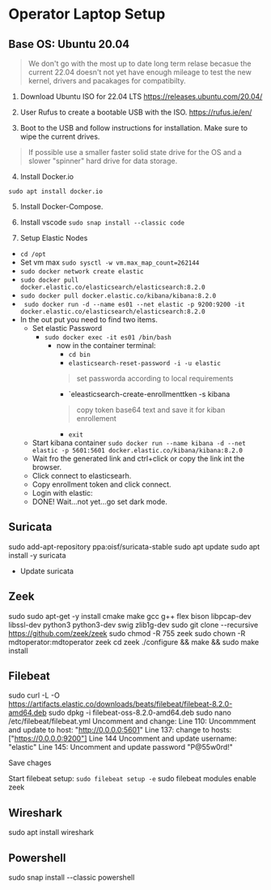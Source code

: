 # Operator Laptop Setup

## Base OS: Ubuntu 20.04

> We don't go with the most up to date long term relase becasue the current 22.04 doesn't not yet have enough mileage to test the new kernel, drivers and pacakages for compatibilty.

1. Download Ubuntu ISO for 22.04 LTS
https://releases.ubuntu.com/20.04/

2. User Rufus to create a bootable USB with the ISO.
https://rufus.ie/en/

3. Boot to the USB and follow instructions for installation. Make sure to wipe the current drives.
> If possible use a smaller faster solid state drive for the OS and a slower "spinner" hard drive for data storage.

4. Install Docker.io
```
sudo apt install docker.io
```
5. Install Docker-Compose.

6. Install vscode
`sudo snap install --classic code`



7. Setup Elastic Nodes
  - `cd /opt`
  -   Set vm max `sudo sysctl -w vm.max_map_count=262144`
  - `sudo docker network create elastic`
  - `sudo docker pull docker.elastic.co/elasticsearch/elasticsearch:8.2.0`
  - `sudo docker pull docker.elastic.co/kibana/kibana:8.2.0`
  - ` sudo docker run -d --name es01 --net elastic -p 9200:9200 -it docker.elastic.co/elasticsearch/elasticsearch:8.2.0`
  - In the out put you need to find two items.
    - Set elastic Password
      - `sudo docker exec -it es01 /bin/bash`
         - now in the container terminal:
           - `cd bin`
           - `elasticsearch-reset-password -i -u elastic`
            > set passworda according to local requirements
            - `eleasticsearch-create-enrollmenttken -s kibana
            > copy token base64 text and save it for kiban enrollement
            - `exit`
    - Start kibana container
    `sudo docker run --name kibana -d --net elastic -p 5601:5601 docker.elastic.co/kibana/kibana:8.2.0`
    - Wait fro the generated link and ctrl+click or copy the link int the browser.
    - Click connect to elasticsearh.
    - Copy enrollment token and click connect.
    - Login with elastic:<pw>
    - DONE! Wait...not yet...go set dark mode.

## Suricata
sudo add-apt-repository ppa:oisf/suricata-stable
sudo apt update
sudo apt install -y suricata
- Update suricata
  

## Zeek
sudo sudo apt-get -y install cmake make gcc g++ flex bison libpcap-dev libssl-dev python3 python3-dev swig zlib1g-dev
sudo git clone --recursive https://github.com/zeek/zeek
sudo chmod -R 755 zeek
sudo chown -R mdtoperator:mdtoperator zeek
cd zeek
./configure && make && sudo make install

 ## Filebeat
sudo curl -L -O https://artifacts.elastic.co/downloads/beats/filebeat/filebeat-8.2.0-amd64.deb
sudo dpkg -i filebeat-oss-8.2.0-amd64.deb
sudo nano /etc/filebeat/filebeat.yml
Uncomment and change:
Line 110: Uncommment and update to host: "http://0.0.0.0:5601"
Line 137: change to hosts: ["https://0.0.0.0:9200"]
Line 144 Uncomment and update username: "elastic"
Line 145: Uncomment and update password "P@55w0rd!"
  
  Save chages
  
  Start filebeat setup:
`sudo filebeat setup -e`
 sudo filebeat modules enable zeek 

  
  
 ## Wireshark
sudo apt install wireshark

 ## Powershell
 sudo snap install --classic powershell
